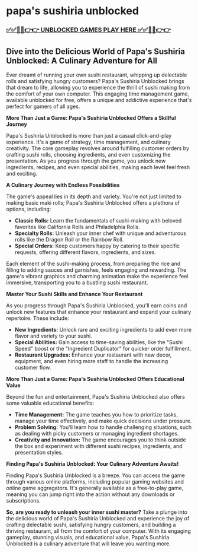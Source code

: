 # papa's sushiria unblocked

### [✅✅🔴🔴👉👉 UNBLOCKED GAMES PLAY HERE ✅✅🔴🔴👉👉](https://topstoryindia.com)

## Dive into the Delicious World of Papa's Sushiria Unblocked: A Culinary Adventure for All

Ever dreamt of running your own sushi restaurant, whipping up delectable rolls and satisfying hungry customers? Papa's Sushiria Unblocked brings that dream to life, allowing you to experience the thrill of sushi making from the comfort of your own computer. This engaging time management game, available unblocked for free, offers a unique and addictive experience that's perfect for gamers of all ages. 

**More Than Just a Game: Papa's Sushiria Unblocked Offers a Skillful Journey**

Papa's Sushiria Unblocked is more than just a casual click-and-play experience. It's a game of strategy, time management, and culinary creativity. The core gameplay revolves around fulfilling customer orders by crafting sushi rolls, choosing ingredients, and even customizing the presentation. As you progress through the game, you unlock new ingredients, recipes, and even special abilities, making each level feel fresh and exciting.

**A Culinary Journey with Endless Possibilities**

The game's appeal lies in its depth and variety. You're not just limited to making basic maki rolls; Papa's Sushiria Unblocked offers a plethora of options, including:

* **Classic Rolls:** Learn the fundamentals of sushi-making with beloved favorites like California Rolls and Philadelphia Rolls. 
* **Specialty Rolls:**  Unleash your inner chef with unique and adventurous rolls like the Dragon Roll or the Rainbow Roll.
* **Special Orders:** Keep customers happy by catering to their specific requests, offering different flavors, ingredients, and sizes.

Each element of the sushi-making process, from preparing the rice and filling to adding sauces and garnishes, feels engaging and rewarding. The game's vibrant graphics and charming animation make the experience feel immersive, transporting you to a bustling sushi restaurant.

**Master Your Sushi Skills and Enhance Your Restaurant**

As you progress through Papa's Sushiria Unblocked, you'll earn coins and unlock new features that enhance your restaurant and expand your culinary repertoire. These include:

* **New Ingredients:**  Unlock rare and exciting ingredients to add even more flavor and variety to your sushi.
* **Special Abilities:**  Gain access to time-saving abilities, like the "Sushi Speed" boost or the "Ingredient Duplicator" for quicker order fulfillment.
* **Restaurant Upgrades:**  Enhance your restaurant with new decor, equipment, and even hiring more staff to handle the increasing customer flow.

**More Than Just a Game: Papa's Sushiria Unblocked Offers Educational Value**

Beyond the fun and entertainment, Papa's Sushiria Unblocked also offers some valuable educational benefits:

* **Time Management:** The game teaches you how to prioritize tasks, manage your time effectively, and make quick decisions under pressure.
* **Problem Solving:** You'll learn how to handle challenging situations, such as dealing with picky customers or managing ingredient shortages.
* **Creativity and Innovation:** The game encourages you to think outside the box and experiment with different sushi recipes, ingredients, and presentation styles.

**Finding Papa's Sushiria Unblocked: Your Culinary Adventure Awaits!**

Finding Papa's Sushiria Unblocked is a breeze. You can access the game through various online platforms, including popular gaming websites and online game aggregators. It's generally available as a free-to-play game, meaning you can jump right into the action without any downloads or subscriptions.

**So, are you ready to unleash your inner sushi master?** Take a plunge into the delicious world of Papa's Sushiria Unblocked and experience the joy of crafting delectable sushi, satisfying hungry customers, and building a thriving restaurant, all from the comfort of your computer. With its engaging gameplay, stunning visuals, and educational value, Papa's Sushiria Unblocked is a culinary adventure that will leave you wanting more. 
